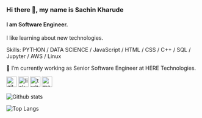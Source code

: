 ### Hi there 👋, my name is Sachin Kharude
#### I am Software Engineer.
I like learning about new technologies.

Skills: PYTHON / DATA SCIENCE / JavaScript / HTML / CSS / C++ / SQL / Jupyter / AWS / Linux

🌱 I’m currently working as Senior Software Engineer at HERE Technologies.


[<img src='https://cdn.jsdelivr.net/npm/simple-icons@3.0.1/icons/github.svg' alt='github' height='27'>](https://github.com/sackh)  [<img src='https://cdn.jsdelivr.net/npm/simple-icons@3.0.1/icons/linkedin.svg' alt='linkedin' height='27'>](https://www.linkedin.com/in/sachinkharude/)  [<img src='https://cdn.jsdelivr.net/npm/simple-icons@3.0.1/icons/twitter.svg' alt='twitter' height='27'>](https://twitter.com/sachkh)  [<img src='https://img.shields.io/badge/Medium-12100E?style=for-the-badge&logo=medium&logoColor=white' alt='medium' height='27'>](https://sachinkharude10.medium.com/)

![Github stats](https://github-readme-stats.vercel.app/api?username=sackh&show_icons=true)

![Top Langs](https://github-readme-stats.vercel.app/api/top-langs/?username=sackh&hide=TeX&layout=compact) 
